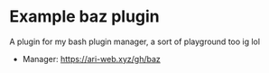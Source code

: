 # Example baz plugin

A plugin for my bash plugin manager, a sort of playground too ig lol

- Manager: <https://ari-web.xyz/gh/baz>
